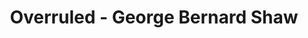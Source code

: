 ---
layout: production
title: Overruled - George Bernard Shaw
dates: April 11, 2014
location: Mary's Attic, Chicago
director: Angeli Primlani
director_bio_url: http://accidentalshakespeare.com/about/company/angeli_primlani
synopsis: Two couples taking a holiday from their respective spouses discover that they have accidentally swapped spouses in their adulterous affairs!  Overruled is a funny exploration of the world of marriage.
cast:
- actor: Sherry Legare
  role: Mrs. Lunn
  actor_bio_url: http://accidentalshakespeare.com/about/company/sherry_legare
- actor: Laurie Lister
  role: Mrs. Juno
  actor_bio_url: http://accidentalshakespeare.com/about/company/laurie_lister
- actor: Chris Aruffo
  role: Mr. Juno
  actor_bio_url: http://accidentalshakespeare.com/about/company/chris_aruffo
- actor: Gary Henderson
  role: Mr. Lunn
  actor_bio_url: http://accidentalshakespeare.com/about/company/gary_henderson

---